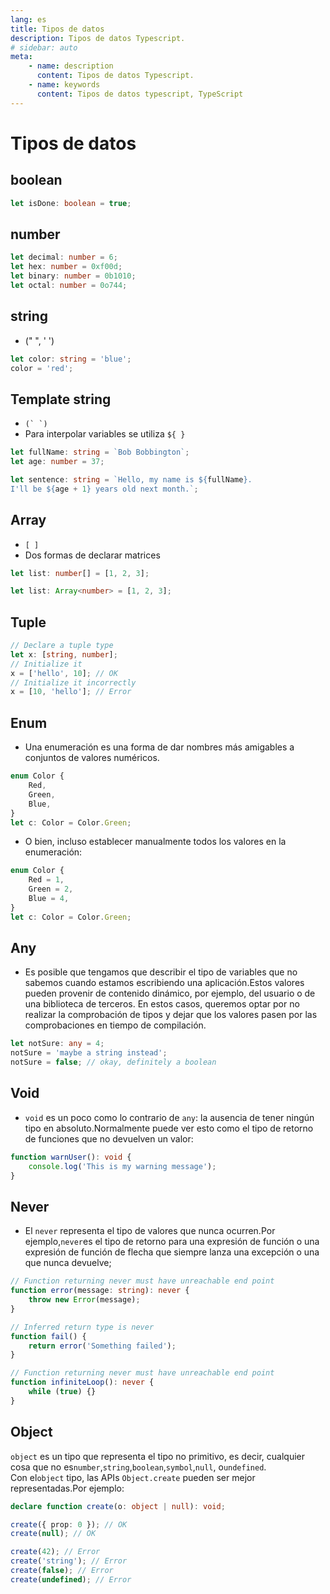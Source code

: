 ```yaml
---
lang: es
title: Tipos de datos
description: Tipos de datos Typescript.
# sidebar: auto
meta:
    - name: description
      content: Tipos de datos Typescript.
    - name: keywords
      content: Tipos de datos typescript, TypeScript
---
```


# Tipos de datos

## boolean

```ts
let isDone: boolean = true;
```

## number

```ts
let decimal: number = 6;
let hex: number = 0xf00d;
let binary: number = 0b1010;
let octal: number = 0o744;
```

## string

-   (" ", ' ')

```ts
let color: string = 'blue';
color = 'red';
```

## Template string

-   `` (` `) ``
-   Para interpolar variables se utiliza `${ }`

```ts
let fullName: string = `Bob Bobbington`;
let age: number = 37;

let sentence: string = `Hello, my name is ${fullName}.
I'll be ${age + 1} years old next month.`;
```

## Array

-   `[ ]`
-   Dos formas de declarar matrices

```ts
let list: number[] = [1, 2, 3];

let list: Array<number> = [1, 2, 3];
```

## Tuple

```ts
// Declare a tuple type
let x: [string, number];
// Initialize it
x = ['hello', 10]; // OK
// Initialize it incorrectly
x = [10, 'hello']; // Error
```

## Enum

-   Una enumeración es una forma de dar nombres más amigables a conjuntos de valores numéricos.

```ts
enum Color {
	Red,
	Green,
	Blue,
}
let c: Color = Color.Green;
```

-   O bien, incluso establecer manualmente todos los valores en la enumeración:

```ts
enum Color {
	Red = 1,
	Green = 2,
	Blue = 4,
}
let c: Color = Color.Green;
```

## Any

-   Es posible que tengamos que describir el tipo de variables que no sabemos cuando estamos escribiendo una aplicación.Estos valores pueden provenir de contenido dinámico, por ejemplo, del usuario o de una biblioteca de terceros.
    En estos casos, queremos optar por no realizar la comprobación de tipos y dejar que los valores pasen por las comprobaciones en tiempo de compilación.

```ts
let notSure: any = 4;
notSure = 'maybe a string instead';
notSure = false; // okay, definitely a boolean
```

## Void

-   `void` es un poco como lo contrario de `any`: la ausencia de tener ningún tipo en absoluto.Normalmente puede ver esto como el tipo de retorno de funciones que no devuelven un valor:

```ts
function warnUser(): void {
	console.log('This is my warning message');
}
```

## Never

-   El `never` representa el tipo de valores que nunca ocurren.Por ejemplo,`never`es el tipo de retorno para una expresión de función o una expresión de función de flecha que siempre lanza una excepción o una que nunca devuelve;

```ts
// Function returning never must have unreachable end point
function error(message: string): never {
	throw new Error(message);
}

// Inferred return type is never
function fail() {
	return error('Something failed');
}

// Function returning never must have unreachable end point
function infiniteLoop(): never {
	while (true) {}
}
```

## Object

`object` es un tipo que representa el tipo no primitivo, es decir, cualquier cosa que no es`number`,`string`,`boolean`,`symbol`,`null`, o`undefined`. \
Con el`object` tipo, las APIs `Object.create` pueden ser mejor representadas.Por ejemplo:

```ts
declare function create(o: object | null): void;

create({ prop: 0 }); // OK
create(null); // OK

create(42); // Error
create('string'); // Error
create(false); // Error
create(undefined); // Error
```
